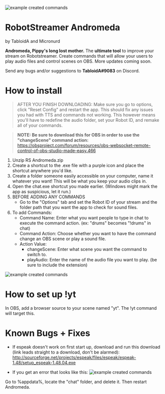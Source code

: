 ![example created commands](https://i.imgur.com/KFtRf1D.png)

RobotStreamer Andromeda
======
by TabloidA and Micronurd

**Andromeda, Pippy's long lost mother.** The **ultimate tool** to improve your stream on Robotstreamer. Create commands that will allow your users to play audio files and control scenes on OBS. More updates coming soon.

Send any bugs and/or suggestions to **TabloidA#9083** on Discord.

# How to install

> AFTER YOU FINISH DOWNLOADING:
Make sure you go to options, click "Reset Config" and restart the app. This should fix any issues you had with TTS and commands not working. This however means you'll have to redefine the audio folder, set your Robot ID, and remake all of your commands.

> **NOTE: Be sure to download this for OBS in order to use the "changeScene" command action:** https://obsproject.com/forum/resources/obs-websocket-remote-control-of-obs-studio-made-easy.466

1. Unzip RS Andromeda.zip
2. Create a shortcut to the .exe file with a purple icon and place the shortcut anywhere you'd like.
3. Create a folder someone easily accessible on your computer, name it whatever you want! This will be what you keep your audio clips in.
4. Open the chat.exe shortcut you made earlier.
(Windows might mark the app as suspicious, let it run.)
5. BEFORE ADDING ANY COMMANDS
	- Go to the "Options" tab and set the Robot ID of your stream and the folder path that you want the app to check for sound files.
6. To add Commands:
	- Command Name: Enter what you want people to type in chat to execute the command action. (ex: "drums" becomes "!drums" in chat)
	- Command Action: Choose whether you want to have the command change an OBS scene or play a sound file.
	- Action Value:
		- changeScene: Enter what scene you want the command to switch to.
		- playAudio: Enter the name of the audio file you want to play. (be sure to include the extension)

![example created commands](https://i.imgur.com/EdVcYYs.png)

# How to set up !yt

In OBS, add a browser source to your scene named "yt". The !yt command will target this.

# Known Bugs + Fixes

- If espeak doesn't work on first start up, download and run this download (link leads straight to a download, don't be alarmed):
http://sourceforge.net/projects/espeak/files/espeak/espeak-1.48/setup_espeak-1.48.04.exe

- If you get an error that looks like this:
![example created commands](https://i.imgur.com/zaq5F6M.png)

Go to %appdata%, locate the "chat" folder, and delete it. Then restart Andromeda.
